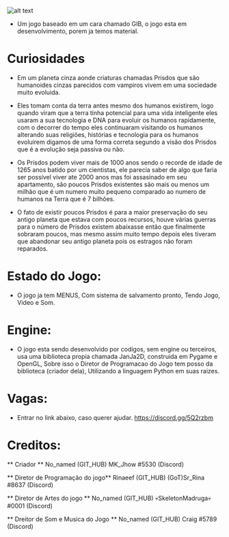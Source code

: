 ![alt text](https://github.com/rinaeef/Prisdos/blob/master/arts/banner_luskas.png)

- Um jogo baseado em um cara chamado GIB, o jogo esta em desenvolvimento, porem ja temos material.

# Curiosidades
- Em um planeta cinza aonde 
criaturas chamadas Prisdos que são humanoides cinzas parecidos 
com vampiros vivem em uma sociedade muito evoluida.

- Eles tomam conta da terra antes mesmo dos humanos existirem, logo
quando viram que a terra tinha potencial para uma vida inteligente
eles usaram a sua tecnologia e DNA para evoluir os humanos
rapidamente, com o decorrer do tempo eles continuaram visitando 
os humanos alterando suas religiões, histórias e tecnologia
para os humanos evoluirem digamos de uma forma correta segundo
a visão dos Prisdos que é a evolução seja passiva ou não.

- Os Prisdos podem viver mais de 1000 anos sendo o recorde de
idade de 1265 anos batido por um cientistas, ele parecia saber de
algo que faria ser possível viver ate 2000 anos mas foi assasinado
em seu apartamento, são poucos Prisdos existentes são mais ou 
menos um milhão que é um numero muito pequeno comparado
ao numero de humanos na Terra que é 7 bilhões.

- O fato de existir poucos Prisdos é para a maior preservação do seu
antigo planeta que estava com poucos recursos, houve várias guerras
para o número de Prisdos existem abaixasse então que finalmente
sobraram poucos, mas mesmo assim muito tempo depois eles tiveram
que abandonar seu antigo planeta pois os estragos não foram reparados.

# Estado do Jogo:
- O jogo ja tem MENUS, Com sistema de salvamento pronto, Tendo Jogo, Video e Som.

# Engine:
- O jogo esta sendo desenvolvido por codigos, sem engine ou terceiros, usa uma biblioteca propia chamada JanJa2D,
construida em Pygame e OpenGL, Sobre isso o Diretor de Programacao do Jogo tem posso da biblioteca (criador dela),
Utilizando a linguagem Python em suas raizes.

# Vagas:
- Entrar no link abaixo, caso querer ajudar.
https://discord.gg/5Q2rzbm

# Creditos:
** Criador **
No_named (GIT_HUB)
MK_Jhow #5530 (Discord)

** Diretor de Programação do jogo**
Rinaeef (GIT_HUB)
(GoT)Sr_Rina #8637 (Discord)

** Diretor de Artes do jogo **
No_named (GIT_HUB)
💀SkeletonMadruga💀#0001 (Discord)

** Dreitor de Som e Musica do Jogo **
No_named (GIT_HUB)
Craig #5789 (Discord)
